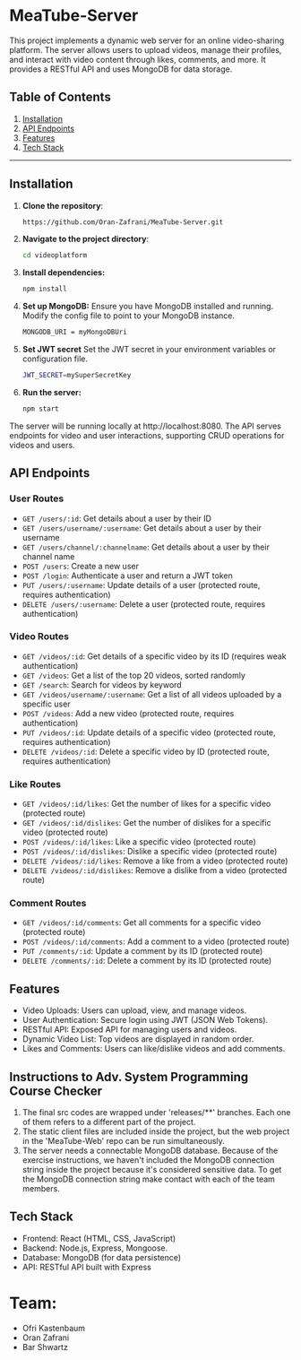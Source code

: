 # MeaTube-Server
This project implements a dynamic web server for an online video-sharing platform. The server allows users to upload videos, manage their profiles, and interact with video content through likes, comments, and more. It provides a RESTful API and uses MongoDB for data storage.

## Table of Contents

1. [Installation](#installation)
2. [API Endpoints](#api-endpoints)
3. [Features](#features)
4. [Tech Stack](#tech-stack)

---

## Installation

1. **Clone the repository**:
   ```bash
   https://github.com/Oran-Zafrani/MeaTube-Server.git
2. **Navigate to the project directory**:
   ```bash
   cd videoplatform
3. **Install dependencies:**
   ```bash
   npm install
4. **Set up MongoDB:**
   Ensure you have MongoDB installed and running. Modify the config file to point to your MongoDB instance.
   ```bash
   MONGODB_URI = myMongoDBUri
5. **Set JWT secret**
   Set the JWT secret in your environment variables or configuration file.
   ```bash
   JWT_SECRET=mySuperSecretKey
6. **Run the server:**
   ```bash
   npm start
   
The server will be running locally at http://localhost:8080. The API serves endpoints for video and user interactions, supporting CRUD operations for videos and users.

## API Endpoints

### User Routes
- `GET /users/:id`: Get details about a user by their ID
- `GET /users/username/:username`: Get details about a user by their username
- `GET /users/channel/:channelname`: Get details about a user by their channel name
- `POST /users`: Create a new user
- `POST /login`: Authenticate a user and return a JWT token
- `PUT /users/:username`: Update details of a user (protected route, requires authentication)
- `DELETE /users/:username`: Delete a user (protected route, requires authentication)

### Video Routes
- `GET /videos/:id`: Get details of a specific video by its ID (requires weak authentication)
- `GET /videos`: Get a list of the top 20 videos, sorted randomly
- `GET /search`: Search for videos by keyword
- `GET /videos/username/:username`: Get a list of all videos uploaded by a specific user
- `POST /videos`: Add a new video (protected route, requires authentication)
- `PUT /videos/:id`: Update details of a specific video (protected route, requires authentication)
- `DELETE /videos/:id`: Delete a specific video by ID (protected route, requires authentication)

### Like Routes
- `GET /videos/:id/likes`: Get the number of likes for a specific video (protected route)
- `GET /videos/:id/dislikes`: Get the number of dislikes for a specific video (protected route)
- `POST /videos/:id/likes`: Like a specific video (protected route)
- `POST /videos/:id/dislikes`: Dislike a specific video (protected route)
- `DELETE /videos/:id/likes`: Remove a like from a video (protected route)
- `DELETE /videos/:id/dislikes`: Remove a dislike from a video (protected route)

### Comment Routes
- `GET /videos/:id/comments`: Get all comments for a specific video (protected route)
- `POST /videos/:id/comments`: Add a comment to a video (protected route)
- `PUT /comments/:id`: Update a comment by its ID (protected route)
- `DELETE /comments/:id`: Delete a comment by its ID (protected route)

## Features
- Video Uploads: Users can upload, view, and manage videos.
- User Authentication: Secure login using JWT (JSON Web Tokens).
- RESTful API: Exposed API for managing users and videos.
- Dynamic Video List: Top videos are displayed in random order.
- Likes and Comments: Users can like/dislike videos and add comments.

## Instructions to Adv. System Programming Course Checker 
1. The final src codes are wrapped under 'releases/**' branches. Each one of them refers to a different part of the project.
2. The static client files are included inside the project, but the web project in the 'MeaTube-Web' repo can be run simultaneously.
3. The server needs a connectable MongoDB database. Because of the exercise instructions, we haven't included the MongoDB connection string inside the project because it's considered sensitive data. To get the MongoDB connection string make contact with each of the team members.

   
## Tech Stack
- Frontend: React (HTML, CSS, JavaScript)
- Backend: Node.js, Express, Mongoose.
- Database: MongoDB (for data persistence)
- API: RESTful API built with Express

# Team:
- Ofri Kastenbaum
- Oran Zafrani
- Bar Shwartz

